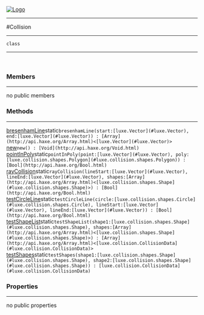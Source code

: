 
[![Logo](../../../images/logo.png)](../../../api/index.html)

---



#Collision



---

`class`
<span class="meta">

</span>


---

&nbsp;
&nbsp;

<h3>Members</h3> <hr/>no public members

<h3>Methods</h3> <hr/><span class="method apipage">
            <a name="bresenhamLine"><a class="lift" href="#bresenhamLine">bresenhamLine</a></a><span class="inline-block static">static</span><code class="signature apipage">bresenhamLine(start:<span>[luxe.Vector](#luxe.Vector)</span>, end:<span>[luxe.Vector](#luxe.Vector)</span>) : [Array](http://api.haxe.org/Array.html)&lt;[luxe.Vector](#luxe.Vector)&gt;</code><br/><span class="small_desc_flat"></span>
        </span>
    <span class="method apipage">
            <a name="new"><a class="lift" href="#new">new</a></a><code class="signature apipage">new() : [Void](http://api.haxe.org/Void.html)</code><br/><span class="small_desc_flat"></span>
        </span>
    <span class="method apipage">
            <a name="pointInPoly"><a class="lift" href="#pointInPoly">pointInPoly</a></a><span class="inline-block static">static</span><code class="signature apipage">pointInPoly(point:<span>[luxe.Vector](#luxe.Vector)</span>, poly:<span>[luxe.collision.shapes.Polygon](#luxe.collision.shapes.Polygon)</span>) : [Bool](http://api.haxe.org/Bool.html)</code><br/><span class="small_desc_flat"></span>
        </span>
    <span class="method apipage">
            <a name="rayCollision"><a class="lift" href="#rayCollision">rayCollision</a></a><span class="inline-block static">static</span><code class="signature apipage">rayCollision(lineStart:<span>[luxe.Vector](#luxe.Vector)</span>, lineEnd:<span>[luxe.Vector](#luxe.Vector)</span>, shapes:<span>[Array](http://api.haxe.org/Array.html)&lt;[luxe.collision.shapes.Shape](#luxe.collision.shapes.Shape)&gt;</span>) : [Bool](http://api.haxe.org/Bool.html)</code><br/><span class="small_desc_flat"></span>
        </span>
    <span class="method apipage">
            <a name="testCircleLine"><a class="lift" href="#testCircleLine">testCircleLine</a></a><span class="inline-block static">static</span><code class="signature apipage">testCircleLine(circle:<span>[luxe.collision.shapes.Circle](#luxe.collision.shapes.Circle)</span>, lineStart:<span>[luxe.Vector](#luxe.Vector)</span>, lineEnd:<span>[luxe.Vector](#luxe.Vector)</span>) : [Bool](http://api.haxe.org/Bool.html)</code><br/><span class="small_desc_flat"></span>
        </span>
    <span class="method apipage">
            <a name="testShapeList"><a class="lift" href="#testShapeList">testShapeList</a></a><span class="inline-block static">static</span><code class="signature apipage">testShapeList(shape1:<span>[luxe.collision.shapes.Shape](#luxe.collision.shapes.Shape)</span>, shapes:<span>[Array](http://api.haxe.org/Array.html)&lt;[luxe.collision.shapes.Shape](#luxe.collision.shapes.Shape)&gt;</span>) : [Array](http://api.haxe.org/Array.html)&lt;[luxe.collision.CollisionData](#luxe.collision.CollisionData)&gt;</code><br/><span class="small_desc_flat"></span>
        </span>
    <span class="method apipage">
            <a name="testShapes"><a class="lift" href="#testShapes">testShapes</a></a><span class="inline-block static">static</span><code class="signature apipage">testShapes(shape1:<span>[luxe.collision.shapes.Shape](#luxe.collision.shapes.Shape)</span>, shape2:<span>[luxe.collision.shapes.Shape](#luxe.collision.shapes.Shape)</span>) : [luxe.collision.CollisionData](#luxe.collision.CollisionData)</code><br/><span class="small_desc_flat"></span>
        </span>
    

<h3>Properties</h3> <hr/>no public properties

&nbsp;
&nbsp;
&nbsp;